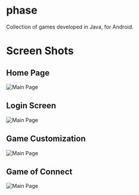 # phase
Collection of games developed in Java, for Android.

# Screen Shots

## Home Page

![Main Page](images/home.png)

## Login Screen

![Main Page](images/login.png)

## Game Customization

![Main Page](images/token_selection.png)

## Game of Connect

![Main Page](images/connect.png)


